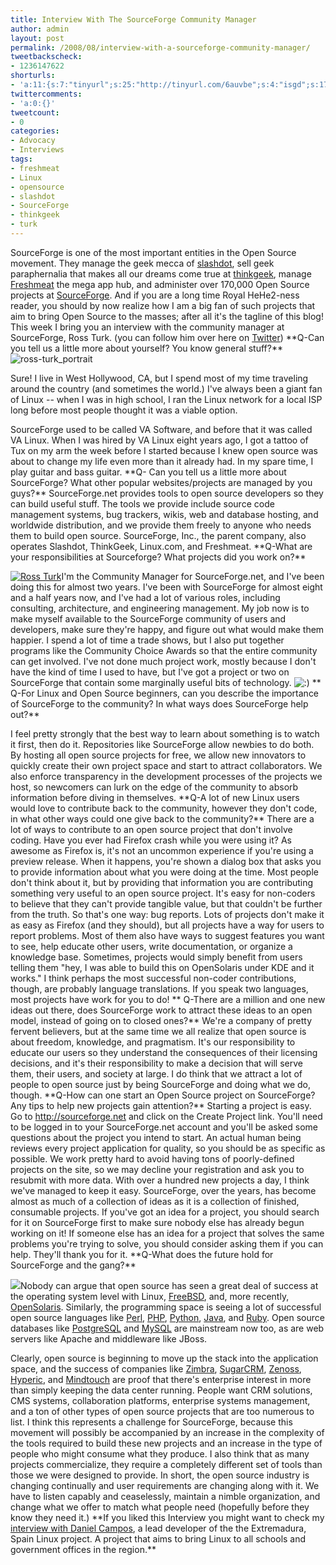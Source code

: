 ```yaml
---
title: Interview With The SourceForge Community Manager
author: admin
layout: post
permalink: /2008/08/interview-with-a-sourceforge-community-manager/
tweetbackscheck:
- 1236147622
shorturls:
- 'a:11:{s:7:"tinyurl";s:25:"http://tinyurl.com/6auvbe";s:4:"isgd";s:17:"http://is.gd/fllJ";s:5:"bitly";s:18:"http://bit.ly/FDDX";s:5:"snipr";s:22:"http://snipr.com/9svvm";s:5:"snurl";s:22:"http://snurl.com/9svvm";s:7:"snipurl";s:24:"http://snipurl.com/9svvm";s:5:"adjix";s:207:"(10 Jan 2008 temporary restriction: API requires valid partnerID or partnerEmail key in request. Contact us if this affects you.) Invalid Adjix request. API documentation @ http://web.adjix.com/AdjixAPI.html";s:4:"advu";s:203:"(10 Jan 2008 temporary restriction: API requires valid partnerID or partnerEmail key in request. Contact us if this affects you.) Invalid Adjix request. API documentation @ http://web.ad.vu/AdjixAPI.html";s:4:"zima";s:18:"http://zi.ma/52ab4";s:4:"trim";s:17:"http://tr.im/4e4c";s:9:"permalink";s:73:"http://hehe2.net/advocacy/interview-with-a-sourceforge-community-manager/";}'
twittercomments:
- 'a:0:{}'
tweetcount:
- 0
categories:
- Advocacy
- Interviews
tags:
- freshmeat
- Linux
- opensource
- slashdot
- SourceForge
- thinkgeek
- turk
---
```

SourceForge is one of the most important entities in the Open Source movement. They manage the geek mecca of [slashdot](http://www.slashdot.com), sell geek paraphernalia that makes all our dreams come true at [thinkgeek](http://www.thinkgeek.com), manage [Freshmeat](http://www.freshmeat.net/) the mega app hub, and administer over 170,000 Open Source projects at [SourceForge](http://www.sourceforge.net).
And if you are a long time Royal HeHe2-ness reader, you should by now realize how I am a big fan of such projects that aim to bring Open Source to the masses; after all it's the tagline of this blog! This week I bring you an interview with the community manager at SourceForge, Ross Turk. (you can follow him over here on [Twitter](http://twitter.com/rossturk))
\*\*Q-Can you tell us a little more about yourself? You know general stuff?\*\*![ross-turk_portrait](http://192.168.1.33/blog2/wp-content/uploads/2008/08/ross-turk_portrait.jpeg)

Sure! I live in West Hollywood, CA, but I spend most of my time traveling around the country (and sometimes the world.) I've always been a giant fan of Linux -- when I was in high school, I ran the Linux network for a local ISP long before most people thought it was a viable option.

SourceForge used to be called VA Software, and before that it was called VA Linux. When I was hired by VA Linux eight years ago, I got a tattoo of Tux on my arm the week before I started because I knew open source was about to change my life even more than it already had.
In my spare time, I play guitar and bass guitar.
\*\*Q- Can you tell us a little more about SourceForge? What other popular websites/projects are managed by you guys?\*\*
SourceForge.net provides tools to open source developers so they can build useful stuff. The tools we provide include source code management systems, bug trackers, wikis, web and database hosting, and worldwide distribution, and we provide them freely to anyone who needs them to build open source.
SourceForge, Inc., the parent company, also operates Slashdot, ThinkGeek, Linux.com, and Freshmeat.
\*\*Q-What are your responsibilities at Sourceforge? What projects did you work on?\*\*

[![Ross Turk](/blog/wp-content/uploads/2008/08/2320006680_291cfce607_o-300x199.jpg)](http://192.168.1.33/blog2/wp-content/uploads/2008/08/2320006680_291cfce607_o.jpg)I'm the Community Manager for SourceForge.net, and I've been doing this for almost two years. I've been with SourceForge for almost eight and a half years now, and I've had a lot of various roles, including consulting, architecture, and engineering management. My job now is to make myself available to the SourceForge community of users and developers, make sure they're happy, and figure out what would make them happier. I spend a lot of time a trade shows, but I also put together programs like the Community Choice Awards so that the entire community can get involved.
I've not done much project work, mostly because I don't have the kind of time I used to have, but I've got a project or two on SourceForge that contain some marginally useful bits of technology. ![:)](http://192.168.1.2/blog2/wp-includes/images/smilies/icon_smile.gif)
\*\* Q-For Linux and Open Source beginners, can you describe the importance of SourceForge to the community? In what ways does SourceForge help out?\*\*

I feel pretty strongly that the best way to learn about something is to watch it first, then do it. Repositories like SourceForge allow newbies to do both. By hosting all open source projects for free, we allow new innovators to quickly create their own project space and start to attract collaborators. We also enforce transparency in the development processes of the projects we host, so newcomers can lurk on the edge of the community to absorb information before diving in themselves.
\*\*Q-A lot of new Linux users would love to contribute back to the community, however they don't code, in what other ways could one give back to the community?\*\*
There are a lot of ways to contribute to an open source project that don't involve coding. Have you ever had Firefox crash while you were using it? As awesome as Firefox is, it's not an uncommon experience if you're using a preview release. When it happens, you're shown a dialog box that asks you to provide information about what you were doing at the time. Most people don't think about it, but by providing that information you are contributing something very useful to an open source project. It's easy for non-coders to believe that they can't provide tangible value, but that couldn't be further from the truth.
So that's one way: bug reports. Lots of projects don't make it as easy as Firefox (and they should), but all projects have a way for users to report problems. Most of them also have ways to suggest features you want to see, help educate other users, write documentation, or organize a knowledge base. Sometimes, projects would simply benefit from users telling them "hey, I was able to build this on OpenSolaris under KDE and it works."
I think perhaps the most successful non-coder contributions, though, are probably language translations. If you speak two languages, most projects have work for you to do!
\*\* Q-There are a million and one new ideas out there, does SourceForge work to attract these ideas to an open model, instead of going on to closed ones?\*\*
We're a company of pretty fervent believers, but at the same time we all realize that open source is about freedom, knowledge, and pragmatism. It's our responsibility to educate our users so they understand the consequences of their licensing decisions, and it's their responsibility to make a decision that will serve them, their users, and society at large.
I do think that we attract a lot of people to open source just by being SourceForge and doing what we do, though.
\*\*Q-How can one start an Open Source project on SourceForge? Any tips to help new projects gain attention?\*\*
Starting a project is easy. Go to http://sourceforge.net and click on the Create Project link. You'll need to be logged in to your SourceForge.net account and you'll be asked some questions about the project you intend to start. An actual human being reviews every project application for quality, so you should be as specific as possible. We work pretty hard to avoid having tons of poorly-defined projects on the site, so we may decline your registration and ask you to resubmit with more data. With over a hundred new projects a day, I think we've managed to keep it easy.
SourceForge, over the years, has become almost as much of a collection of ideas as it is a collection of finished, consumable projects. If you've got an idea for a project, you should search for it on SourceForge first to make sure nobody else has already begun working on it! If someone else has an idea for a project that solves the same problems you're trying to solve, you should consider asking them if you can help. They'll thank you for it.
\*\*Q-What does the future hold for SourceForge and the gang?\*\*

[![](/blog/wp-content/uploads/2008/08/opensourceprojectlogos-300x206.png)](http://192.168.1.33/blog2/wp-content/uploads/2008/08/opensourceprojectlogos.png)Nobody can argue that open source has seen a great deal of success at the operating system level with Linux, [FreeBSD](http://www.freebsd.org), and, more recently, [OpenSolaris](http://www.opensolaris.org). Similarly, the programming space is seeing a lot of successful open source languages like [Perl](http://www.perl.org), [PHP](http://www.php.net), [Python](http://www.python.org), [Java](http://www.java.com), and [Ruby](http://www.ruby-lang.org/en/). Open source databases like [PostgreSQL](http://www.postgresql.org) and [MySQL](http://www.mysql.com) are mainstream now too, as are web servers like Apache and middleware like JBoss.

Clearly, open source is beginning to move up the stack into the application space, and the success of companies like [Zimbra](http://www.zimbra.com), [SugarCRM](http://www.sugarcrm.com), [Zenoss](http://www.zenoss.com), [Hyperic](http://www.hyperic.com), and [Mindtouch](http://www.mindtouch.com) are proof that there's enterprise interest in more than simply keeping the data center running. People want CRM solutions, CMS systems, collaboration platforms, enterprise systems management, and a ton of other types of open source projects that are too numerous to list.
I think this represents a challenge for SourceForge, because this movement will possibly be accompanied by an increase in the complexity of the tools required to build these new projects and an increase in the type of people who might consume what they produce. I also think that as many projects commercialize, they require a completely different set of tools than those we were designed to provide. In short, the open source industry is changing continually and user requirements are changing along with it. We have to listen capably and ceaselessly, maintain a nimble organization, and change what we offer to match what people need (hopefully before they know they need it.)
\*\*If you liked this Interview you might want to check my [interview with Daniel Campos](/blog/linux-general/an-interview-with-an-extremadura-developer-bringing-linux-to-the-masses/), a lead developer of the the Extremadura, Spain Linux project. A project that aims to bring Linux to all schools and government offices in the region.\*\*